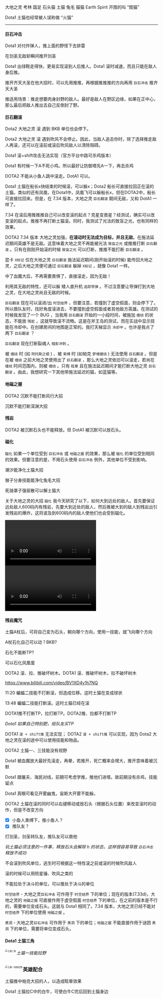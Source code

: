 大地之灵	考林	国足	石头猫	土猫	兔毛	猫猫	Earth Spirit	开图的叫 “图猫”

Dota1 土猫也经常被人误称做 “火猫”

---

#### 巨石冲击

Dota1 对付炸弹人，推上面的野怪下去排雷

在剑圣无敌斩瞬间推开剑圣

Dota1 出绿鞋走得快，更易实现滚到人后推人。Dota1 滚时减速，而且只能在敌人身后推。

推开齐天大圣在他大招时，可以先用推推，再根据推推推的方向再用 `巨石冲击` 推齐天大圣

推适用场景：推走想要肉身封野的敌人。最好是敌人在野区边缘，如果在正中心，那么最后把敌人推出去自己反倒封了野。

#### 巨石翻滚



Dota2 大地之灵 滚 遇到 BKB 单位也会停下。

Dota2 大地之灵 滚 遇到吹风不会停止。因此，当敌人追击你时，除了选择推走敌人再滚，还可以在滚前或滚后吹风敌人以清除阻碍。

Dota1 滚+shift攻击无法实现（官方平台中路可杀鸡版本）

Dota1 有时候一下A不死小鸡。所以最好让防御塔先A一下，再去杀鸡

DOTA2 不能从小鱼人跳中滚走。DotA1 可以。

Dota1 土猫在船长x快结束的时候滚，可以躲x；Dota2 船长可直接拉回正在滚的土猫。类似的还有凤凰，在Dota1中，凤凰飞可以躲船长x，但在DOTA2中，船长可直接拉回来。但是，在 7.34 版本，大地之灵 `巨石翻滚` 期间无敌，又和 DotA1 一样了。

7.34 在滚后用推推推自己可以改变滚的起点？克星变救星？经测试，确实可以改变滚的起点。推推不再打断土猫滚。同时，我测试了光法的致盲之光，也有同样的效果。



DOTA2 7.34 版本 大地之灵加强，**在滚动时无法成为目标，并且无敌**。在施法延迟期间英雄不是无敌。这意味着大地之灵不再能被光法 `致盲之光` 或推推打断 `巨石翻滚` 。只有在刚刚开始滚的时候 `致盲之光` 可以打断，推推不能打断 `巨石翻滚` 。

昆卡 `X标记` 仅在大地之灵 `巨石翻滚` 施法延迟期间(刚开始滚的时候) 能传回大地之灵，之后大地之灵便可通过 `巨石翻滚` 躲掉 `X标记` ，就像 Dota1 一样。

中了血魔大后，不再需要畏惧了，直接滚走，因为无敌！

利用其无敌的特性，还可以躲 矮人直升机 `追踪导弹` 。不过注意要让导弹打到大地之灵，在大地之灵尚且无敌的时候。

`巨石翻滚` 现在可以滚进/出 `时空结界` ，但要注意，若撞到了虚空假面，则会停下了。所以救队友时，找好角度滚进去，不要撞到虚空假面或者其他敌方英雄。在测试的时候我发现了一个 BUG ，当我用 `巨石翻滚` 开始的一小段时间，被施加 `缠绕` 的状态，不能放 `残岩` ，这就导致滚不流畅。这是在斧王岛的测试，而在实战中显示技能在冷却中。在创建房间的地图是正常的。我打天梯显示 `冷却中` 。也许是我点了两下 `巨石翻滚` ？

`巨石翻滚` 现在打断裂魂人 `暗影冲刺` 。

被 `缠绕` 时 (如 `阿托斯之棍` ) 、被 `束缚` 时 (如帕克 `梦境缠绕` ) 无法使用 `巨石翻滚` 。但是在被 `缠绕` 之前大地之灵使用出了 `巨石翻滚` ，那么大地之灵依旧可以滚走，若尚在 `缠绕` 时间范围内，则被 `缠绕` 。只有 `眩晕` 且在施法延迟期间才能打断大地之灵 `巨石翻滚` 。由此，我想研究一下其他带施法延迟的猫，如蓝猫等。

#### 地磁之握

DOTA2 沉默不能打断风行大招

沉默不能打断深渊大招

#### 残岩

DOTA2 被沉默石头也不能释放。但 DotA1 被沉默可以放石头。

#### 磁化

`磁化` 如果一个单位受到 `巨石冲击` 或 `地磁之握` 的效果，那么被 `磁化` 的单位受到相同的效果。但要注意的是，不用石头使用 `巨石冲击` 例外，其他单位不受到影响。

潮汐能净化土猫大招

猴子分身技能能净化兔毛大招

死骑罩子强驱散可以解土猫大

关于大地之灵的大招 `磁化` 我今天研究了以下，如何大到远处的敌人。首先要保证远处敌人600码内有残岩，先要大到近处的敌人，然后推被大到的敌人到残岩出引发残岩的爆炸，这将波及到600码内的敌人使他们也会受到磁化。

<video src="./img/2023-08-09 19-23-15.mkv"></video>
<video src="./img/2023-08-09 19-22-36.mkv"></video>



#### 残岩魔咒

土猫A杖后，可将自己变为石头，朝向哪个方向，使用一技能，就飞向哪个方向

A杖石化自己可以动？BKB?

石化不能断TP?

可以石化凤凰蛋



DOTA2 滚、拉、推破坏树木。DOTA1 滚、推破坏树木，拉不破坏树木

https://www.bilibili.com/video/BV1XD4y1h7NQ 

11:20 蝙蝠二技能不打断滚，但造成位移。这时土猫在变成球状

13:48 蝙蝠二技能打断滚。这时土猫已经在滚



DOTA1推不打断TP，拉打断TP。DOTA2推、拉都不打断TP



*Dota1 如果自己特别肥，给队友买TP*



DOTA1	`滚 + shift推` 无法实现；
DOTA2	`滚 + shift推` 可以实现，因为 Dota2 大地之灵在滚的途中可以使用技能和物品。

DOTA2 土猫一、三技能没有视野



Dota1 被血魔放大最好先滚走，再晕，若推开，死亡概率会增大，推开意味着被沉默





Dota1 跟屠夫、海民对线，前期可考虑学推，推他们进塔。故前期没有杀鸡，技能留点







Dota1 真眼可看见开雾幽鬼，宙斯大开雾不能躲。



DOTA2 土猫在滚的同时可以右键移动或放石头（根据石头位置）来改变滚时的动作，但是不改变方向

- [x] 小鱼人束缚下，推小鱼人？
- [x] 推队友？

打剑圣，剑圣转队友，推队友可以救他



*玩土猫必须注意的一件事，释放石头会解除 h 的状态，这样很容易导致 `巨石冲击` 释放不成功*





不会滚到吹风单位，逃生时可根据这一特性滚之前或滚的时候吹风敌人

滚的时候可以用陨星锤、吹风之类的

不能拉处于决斗的单位，可以推处于决斗的单位







`时空结界` - 大地之灵`巨石冲击` 可作用于 `时空结界` 下的单位；现在的版本(7.33d)，大地之灵的 `地磁之握` 可直接作用于虚空假面 `时空结界` 下的单位，在之前的版本是不行的，需要单位变成石头。这就与 Dota1 相同了。7.34 版本，大地之灵已经不能对 `时空结界` 下的单位使用 `地磁之握` 。

`黑洞` -  大地之灵`巨石冲击` 可作用于 `黑洞` 下的单位；`地磁之握` 不能直接作用于谜团 `黑洞` 下的单位，需要将单位变成石头。







#### Dota1 土猫三角
<img src="./img/土猫三角.png" alt="土猫三角" style="zoom: 50%;" align="left" />



###### 土猫一技能拉野

<img src="./img/土猫一技能拉野.png" alt="土猫一技能拉野" style="zoom: 50%;" align="left" />



### 英雄配合

土猫推中帕克大招的人，以造成眩晕效果

Dota1 土猫拉C中的白牛，可使白牛C完后回到土猫身边

